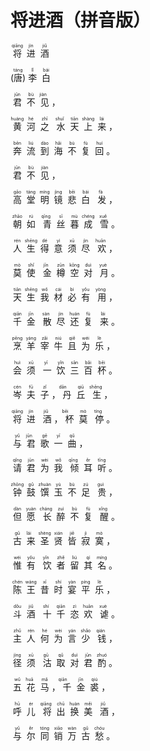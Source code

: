 # 将进酒（拼音版）

<ruby>&nbsp;将&nbsp;<rt>qiāng</rt>&nbsp;进&nbsp;<rt>jìn</rt>&nbsp;酒&nbsp;<rt>jiǔ</rt></ruby>

 (<ruby>唐<rt >táng</rt></ruby>)<ruby>&nbsp;李&nbsp;<rt >lǐ</rt>&nbsp;白&nbsp;<rt >bái</rt></ruby>
 

<ruby><rt> </rt>&nbsp;君&nbsp;<rt>jūn</rt>&nbsp;不&nbsp;<rt>bù</rt>&nbsp;见&nbsp;<rt>
		jiàn</rt>，</ruby>
		
<ruby><rt> </rt>&nbsp;黄&nbsp;<rt>huáng</rt>&nbsp;河&nbsp;<rt>hé</rt>&nbsp;之&nbsp;<rt>zhī</rt>
	&nbsp;水&nbsp;<rt>shuǐ</rt>&nbsp;天&nbsp;<rt>tiān</rt>&nbsp;上&nbsp;<rt>shàng</rt>&nbsp;来&nbsp;<rt>lái</rt>，</ruby>
	
<ruby><rt> </rt>&nbsp;奔&nbsp;<rt>bēn</rt>&nbsp;流&nbsp;<rt>liú</rt>&nbsp;到&nbsp;<rt>dào</rt>&nbsp;海&nbsp;
	<rt>hǎi</rt>&nbsp;不&nbsp;<rt>bù</rt>&nbsp;复&nbsp;<rt>fù</rt>&nbsp;回&nbsp;<rt>huí</rt>。
	</ruby>
	
<ruby><rt> </rt>&nbsp;君&nbsp;<rt>jūn</rt>&nbsp;不&nbsp;<rt>bù</rt>&nbsp;见&nbsp;<rt>jiàn</rt>，</ruby>

<ruby>&nbsp;高&nbsp;<rt>gāo</rt>&nbsp;堂&nbsp;<rt>táng
		</rt>&nbsp;明&nbsp;<rt>míng</rt>&nbsp;镜&nbsp;<rt>jìng</rt>&nbsp;悲&nbsp;<rt>bēi</rt>&nbsp;白&nbsp;<rt>bái</rt>
		&nbsp;发&nbsp;<rt>fà</rt>，</ruby>
		
<ruby>&nbsp;朝&nbsp;<rt>zhāo</rt>&nbsp;如&nbsp;<rt>rú</rt>
		&nbsp;青&nbsp;<rt>qīng</rt>&nbsp;丝&nbsp;<rt>sī</rt>&nbsp;暮&nbsp;<rt>mù</rt>&nbsp;成&nbsp;<rt>chéng</rt>
		&nbsp;雪&nbsp;<rt>xuě</rt>。</ruby>
		
<ruby><rt> </rt>&nbsp;人&nbsp;<rt>rén</rt>&nbsp;生&nbsp;
		<rt>shēng</rt>&nbsp;得&nbsp;<rt>dé</rt>&nbsp;意&nbsp;<rt>yì</rt>&nbsp;须&nbsp;<rt>xū</rt>&nbsp;尽&nbsp;<rt>jìn</rt>
		&nbsp;欢&nbsp;<rt>huān</rt>，</ruby>
		
<ruby>&nbsp;莫&nbsp;<rt>mò</rt>&nbsp;使&nbsp;<rt>shǐ</rt>
		&nbsp;金&nbsp;<rt>jīn</rt>&nbsp;樽&nbsp;<rt>zūn</rt>&nbsp;空&nbsp;<rt>kōng</rt>&nbsp;对&nbsp;<rt>duì</rt>
		&nbsp;月&nbsp;<rt>yuè</rt>。</ruby>
		
<ruby><rt> </rt>&nbsp;天&nbsp;<rt>tiān</rt>&nbsp;生&nbsp;
		<rt>shēng</rt>&nbsp;我&nbsp;<rt>wǒ</rt>&nbsp;材&nbsp;<rt>cái</rt>&nbsp;必&nbsp;<rt>bì</rt>&nbsp;有&nbsp;<rt>yǒu</rt>
		&nbsp;用&nbsp;<rt>yòng</rt>，</ruby>
		
<ruby>&nbsp;千&nbsp;<rt>qiān</rt>&nbsp;金&nbsp;<rt>jīn</rt>
		&nbsp;散&nbsp;<rt>sàn</rt>&nbsp;尽&nbsp;<rt>jìn</rt>&nbsp;还&nbsp;<rt>huán</rt>&nbsp;复&nbsp;<rt>fù</rt>
		&nbsp;来&nbsp;<rt>lái</rt>。</ruby>
		
<ruby><rt> </rt>&nbsp;烹&nbsp;<rt>pēng</rt>&nbsp;羊&nbsp;
		<rt>yáng</rt>&nbsp;宰&nbsp;<rt>zǎi</rt>&nbsp;牛&nbsp;<rt>niú</rt>&nbsp;且&nbsp;<rt>qiě</rt>&nbsp;为&nbsp;<rt>wéi
		</rt>&nbsp;乐&nbsp;<rt>lè</rt>，</ruby>
		
<ruby>&nbsp;会&nbsp;<rt>huì</rt>&nbsp;须&nbsp;<rt>xū</rt>
		&nbsp;一&nbsp;<rt>yī</rt>&nbsp;饮&nbsp;<rt>yǐn</rt>&nbsp;三&nbsp;<rt>sān</rt>&nbsp;百&nbsp;<rt>bǎi</rt>&nbsp;杯&nbsp;
		<rt>bēi</rt>。</ruby>
		
<ruby><rt> </rt>&nbsp;岑&nbsp;<rt>cén</rt>&nbsp;夫&nbsp;
		<rt>fū</rt>&nbsp;子&nbsp;<rt>zǐ</rt>，&nbsp;丹&nbsp;<rt>dān</rt>&nbsp;丘&nbsp;<rt>qiū</rt>
		&nbsp;生&nbsp;<rt>shēng</rt>，</ruby>
		
<ruby>&nbsp;将&nbsp;<rt>qiāng</rt>&nbsp;进&nbsp;<rt>jìn</rt>
		&nbsp;酒&nbsp;<rt>jiǔ</rt>，&nbsp;杯&nbsp;<rt>bēi</rt>&nbsp;莫&nbsp;<rt>mò</rt>
		&nbsp;停&nbsp;<rt>tíng</rt>。</ruby>
		
<ruby><rt> </rt>&nbsp;与&nbsp;<rt>yǔ</rt>&nbsp;君&nbsp;<rt>
			jūn</rt>&nbsp;歌&nbsp;<rt>gē</rt>&nbsp;一&nbsp;<rt>yī</rt>&nbsp;曲&nbsp;<rt>qǔ</rt>，</ruby>
		
<ruby>&nbsp;请&nbsp;<rt>qǐng</rt>&nbsp;君&nbsp;<rt>jūn</rt>&nbsp;为&nbsp;<rt>wèi</rt>&nbsp;我&nbsp;<rt>wǒ</rt>
		&nbsp;倾&nbsp;<rt>qīng</rt>&nbsp;耳&nbsp;<rt>ěr</rt>&nbsp;听&nbsp;<rt>tīng</rt>。</ruby>
		
<ruby><rt> </rt>&nbsp;钟&nbsp;<rt>zhōng</rt>&nbsp;鼓&nbsp;
		<rt>gǔ</rt>&nbsp;馔&nbsp;<rt>zhuàn</rt>&nbsp;玉&nbsp;<rt>yù</rt>&nbsp;不&nbsp;<rt>bù</rt>&nbsp;足&nbsp;<rt>zú</rt>
		&nbsp;贵&nbsp;<rt>guì</rt>，</ruby>
		
<ruby>&nbsp;但&nbsp;<rt>dàn</rt>&nbsp;愿&nbsp;<rt>yuàn</rt>
		&nbsp;长&nbsp;<rt>cháng</rt>&nbsp;醉&nbsp;<rt>zuì</rt>&nbsp;不&nbsp;<rt>bù</rt>&nbsp;复&nbsp;<rt>fù</rt>
		&nbsp;醒&nbsp;<rt>xǐng</rt>。</ruby>
		
<ruby><rt> </rt>&nbsp;古&nbsp;<rt>gǔ</rt>&nbsp;来&nbsp;<rt>
			lái</rt>&nbsp;圣&nbsp;<rt>shèng</rt>&nbsp;贤&nbsp;<rt>xián</rt>&nbsp;皆&nbsp;<rt>jiē</rt>&nbsp;寂&nbsp;<rt>jì
		</rt>&nbsp;寞&nbsp;<rt>mò</rt>，</ruby>
		
<ruby>&nbsp;惟&nbsp;<rt>wéi</rt>&nbsp;有&nbsp;<rt>yǒu</rt>
		&nbsp;饮&nbsp;<rt>yǐn</rt>&nbsp;者&nbsp;<rt>zhě</rt>&nbsp;留&nbsp;<rt>liú</rt>&nbsp;其&nbsp;<rt>qí</rt>&nbsp;名&nbsp;
		<rt>míng</rt>。</ruby>
		
<ruby><rt> </rt>&nbsp;陈&nbsp;<rt>chén</rt>&nbsp;王&nbsp;
		<rt>wáng</rt>&nbsp;昔&nbsp;<rt>xī</rt>&nbsp;时&nbsp;<rt>shí</rt>&nbsp;宴&nbsp;<rt>yàn</rt>&nbsp;平&nbsp;<rt>píng
		</rt>&nbsp;乐&nbsp;<rt>lè</rt>，</ruby>
		
<ruby>&nbsp;斗&nbsp;<rt>dǒu</rt>&nbsp;酒&nbsp;<rt>jiǔ</rt>
		&nbsp;十&nbsp;<rt>shí</rt>&nbsp;千&nbsp;<rt>qiān</rt>&nbsp;恣&nbsp;<rt>zì</rt>&nbsp;欢&nbsp;<rt>huān</rt>
		&nbsp;谑&nbsp;<rt>xuè</rt>。</ruby>
		
<ruby><rt> </rt>&nbsp;主&nbsp;<rt>zhǔ</rt>&nbsp;人&nbsp;
		<rt>rén</rt>&nbsp;何&nbsp;<rt>hé</rt>&nbsp;为&nbsp;<rt>wèi</rt>&nbsp;言&nbsp;<rt>yán</rt>&nbsp;少&nbsp;<rt>shǎo</rt>
		&nbsp;钱&nbsp;<rt>qián</rt>，</ruby>
		
<ruby>&nbsp;径&nbsp;<rt>jìng</rt>&nbsp;须&nbsp;<rt>xū</rt>
		&nbsp;沽&nbsp;<rt>gū</rt>&nbsp;取&nbsp;<rt>qǔ</rt>&nbsp;对&nbsp;<rt>duì</rt>&nbsp;君&nbsp;<rt>jūn</rt>&nbsp;酌&nbsp;
		<rt>zhuó</rt>。</ruby>
		
<ruby><rt> </rt>&nbsp;五&nbsp;<rt>wǔ</rt>&nbsp;花&nbsp;<rt>
			huā</rt>&nbsp;马&nbsp;<rt>mǎ</rt>，&nbsp;千&nbsp;<rt>qiān</rt>&nbsp;金&nbsp;<rt>jīn
		</rt>&nbsp;裘&nbsp;<rt>qiú</rt>，</ruby>
		
<ruby>&nbsp;呼&nbsp;<rt>hū</rt>&nbsp;儿&nbsp;<rt>ér</rt>
		&nbsp;将&nbsp;<rt>qiāng</rt>&nbsp;出&nbsp;<rt>chū</rt>&nbsp;换&nbsp;<rt>huàn</rt>&nbsp;美&nbsp;<rt>měi</rt>
		&nbsp;酒&nbsp;<rt>jiǔ</rt>，</ruby>
		
<ruby>&nbsp;与&nbsp;<rt>yǔ</rt>&nbsp;尔&nbsp;<rt>ěr</rt>&nbsp;同&nbsp;
		<rt>tóng</rt>&nbsp;销&nbsp;<rt>xiāo</rt>&nbsp;万&nbsp;<rt>wàn</rt>&nbsp;古&nbsp;<rt>gǔ</rt>&nbsp;愁&nbsp;<rt>chóu
		</rt>。</ruby>
